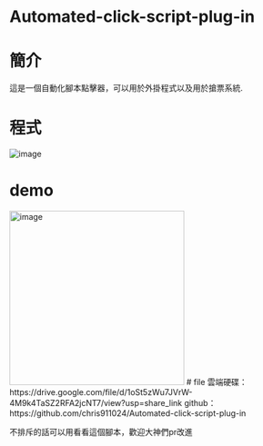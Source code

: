 # Automated-click-script-plug-in
# 簡介
這是一個自動化腳本點擊器，可以用於外掛程式以及用於搶票系統.
# 程式
![image](https://github.com/chris911024/Automated-click-script-plug-in/assets/67829896/0c44677a-5b55-4df2-81df-1e9b8dd3b9d2)

# demo
<img width="307" alt="image" src="https://github.com/chris911024/Automated-click-script-plug-in/assets/67829896/9c09d9ff-5875-409b-801b-a71663bee55e">
# file
雲端硬碟：
https://drive.google.com/file/d/1oSt5zWu7JVrW-4M9k4TaSZ2RFA2jcNT7/view?usp=share_link
github：
https://github.com/chris911024/Automated-click-script-plug-in

不排斥的話可以用看看這個腳本，歡迎大神們pr改進


